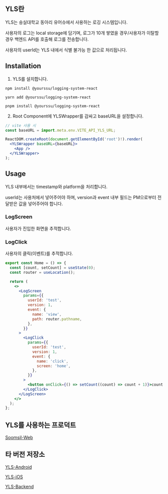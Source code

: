 ## YLS란

YLS는 숭실대학교 동아리 유어슈에서 사용하는 로깅 시스템입니다.

사용자의 로그는 local storage에 담기며, 로그가 10개 쌓였을 경우/사용자가 이탈할 경우 백엔드 API를 호출해 로그를 전송합니다.

사용자의 userId는 YLS 내에서 식별 불가능 한 값으로 처리됩니다.

## Installation

1. YLS를 설치합니다.

```
npm install @yourssu/logging-system-react

yarn add @yourssu/logging-system-react

pnpm install @yourssu/logging-system-react
```

2. Root Component에 YLSWrapper를 감싸고 baseURL을 설정합니다.

```jsx
// vite 사용 시
const baseURL = import.meta.env.VITE_API_YLS_URL;

ReactDOM.createRoot(document.getElementById('root')!).render(
  <YLSWrapper baseURL={baseURL}>
    <App />
  </YLSWrapper>
);
```

## Usage

YLS 내부에서는 timestamp와 platform을 처리합니다.

userId는 사용처에서 넣어주어야 하며, version과 event 내부 필드는 PM으로부터 전달받은 값을 넣어주어야 합니다.

### LogScreen

사용자가 진입한 화면을 추적합니다.

### LogClick

사용자의 클릭(이벤트)를 추적합니다.

```jsx
export const Home = () => {
  const [count, setCount] = useState(0);
  const router = useLocation();

  return (
    <>
      <LogScreen
        params={{
          userId: 'test',
          version: 1,
          event: {
            name: 'view',
            path: router.pathname,
          },
        }}
      >
        <LogClick
          params={{
            userId: 'test',
            version: 1,
            event: {
              name: 'click',
              screen: 'home',
            },
          }}
        >
          <button onClick={() => setCount((count) => count + 1)}>count is {count}</button>
        </LogClick>
      </LogScreen>
    </>
  );
};
```

## YLS를 사용하는 프로덕트

[Soomsil-Web](https://github.com/yourssu/Soomsil-Web)

## 타 버전 저장소

[YLS-Android](https://github.com/yourssu/YLS-Android)

[YLS-iOS](https://github.com/yourssu/YLS-iOS)

[YLS-Backend](https://github.com/yourssu/YLS-Backend)
